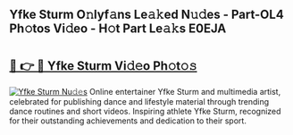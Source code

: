 ## Yfke Sturm O𝚗lyf𝚊ns Le𝚊𝚔ed N𝚞𝚍es - Part-OL4 Ph𝚘tos Vi𝚍eo - H𝚘t Part Le𝚊𝚔s E0EJA

# <h2><a href="http://hf20yv.feru.top/?c=Yfke+Sturm">🔗 👉 🔴 Yfke Sturm Vi𝚍𝚎o Ph𝚘t𝚘𝚜</a></h2>

[![Yfke Sturm Nu𝚍𝚎s](https://i.imgur.com/0TWrTi3.gif)](http://hf20yv.feru.top/?c=Yfke+Sturm)
Online entertainer Yfke Sturm and multimedia artist, celebrated for publishing dance and lifestyle material through trending dance routines and short videos. Inspiring athlete Yfke Sturm, recognized for their outstanding achievements and dedication to their sport. 
